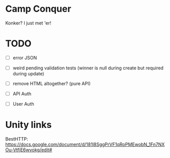 # Camp Conquer

Konker? I just met 'er!

# TODO

- [ ] error JSON
- [ ] weird pending validation tests (winner is null during create but required during update)
- [ ] remove HTML altogether? (pure API)
- [ ] API Auth
- [ ] User Auth


# Unity links

BestHTTP: https://docs.google.com/document/d/181l8SggPrVF1qRoPMEwobN_1Fn7NXOu-VtfjE6wvokg/edit#

